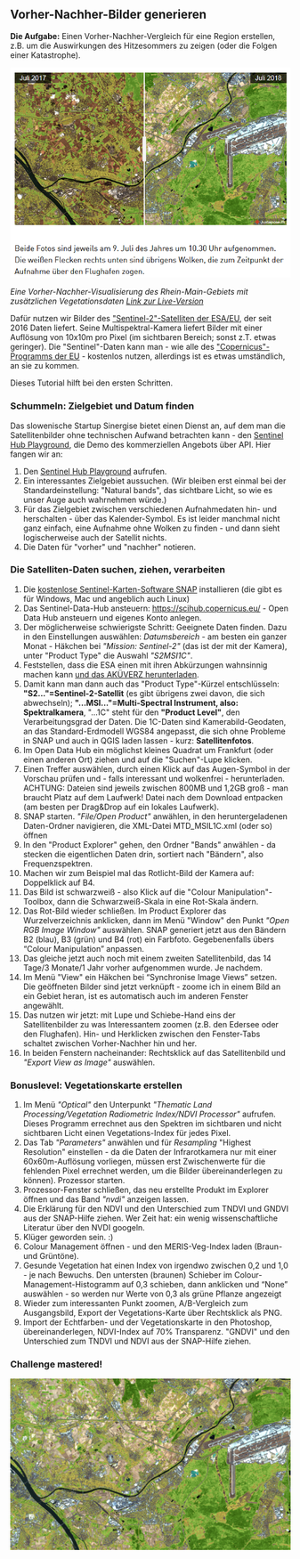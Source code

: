 ## Vorher-Nachher-Bilder generieren

**Die Aufgabe:** Einen Vorher-Nachher-Vergleich für eine Region erstellen, z.B. um die Auswirkungen des Hitzesommers zu zeigen (oder die Folgen einer Katastrophe). 

![Vorher-Nachher Rhein-Main-Region](https://raw.githubusercontent.com/untergeekDE/Copernicus-Satellitendaten-nutzen/master/vorher-nachher-snapshot.PNG "Vorher-Nachher-Vergleich - contains Copernicus data")

*Eine Vorher-Nachher-Visualisierung des Rhein-Main-Gebiets mit zusätzlichen Vegetationsdaten [Link zur Live-Version](https://cdn.knightlab.com/libs/juxtapose/latest/embed/index.html?uid=ea327c8a-ad1c-11e8-9dba-0edaf8f81e27)*

Dafür nutzen wir Bilder des ["Sentinel-2"-Satelliten der ESA/EU](https://de.wikipedia.org/wiki/Sentinel-2), der seit 2016 Daten liefert. Seine Multispektral-Kamera liefert Bilder mit einer Auflösung von 10x10m pro Pixel (im sichtbaren Bereich; sonst z.T. etwas geringer). Die "Sentinel"-Daten kann man - wie alle des ["Copernicus"-Programms der EU](http://copernicus.eu/) - kostenlos nutzen, allerdings ist es etwas umständlich, an sie zu kommen. 

Dieses Tutorial hilft bei den ersten Schritten. 

### Schummeln: Zielgebiet und Datum finden

Das slowenische Startup Sinergise bietet einen Dienst an, auf dem man die Satellitenbilder ohne technischen Aufwand betrachten kann - den [Sentinel Hub Playground](https://apps.sentinel-hub.com/sentinel-playground/), die Demo des kommerziellen Angebots über API. Hier fangen wir an: 

1. Den [Sentinel Hub Playground](https://apps.sentinel-hub.com/sentinel-playground/) aufrufen.
1. Ein interessantes Zielgebiet aussuchen. (Wir bleiben erst einmal bei der Standardeinstellung: "Natural bands", das sichtbare Licht, so wie es unser Auge auch wahrnehmen würde.)
1. Für das Zielgebiet zwischen verschiedenen Aufnahmedaten hin- und herschalten - über das Kalender-Symbol. Es ist leider manchmal nicht ganz einfach, eine Aufnahme ohne Wolken zu finden - und dann sieht logischerweise auch der Satellit nichts. 
1. Die Daten für "vorher" und "nachher" notieren. 

### Die Satelliten-Daten suchen, ziehen, verarbeiten

1. Die [kostenlose Sentinel-Karten-Software SNAP](http://step.esa.int/main/download/) installieren (die gibt es für Windows, Mac und angeblich auch Linux)
1. Das Sentinel-Data-Hub ansteuern: https://scihub.copernicus.eu/ - Open Data Hub ansteuern und eigenes Konto anlegen.
1. Der möglicherweise schwierigste Schritt: Geeignete Daten finden. Dazu in den Einstellungen auswählen:
*Datumsbereich* - am besten ein ganzer Monat - Häkchen bei *"Mission: Sentinel-2"* (das ist der mit der Kamera), 
unter "Product Type" die Auswahl *"S2MSI1C"*. 
1. Feststellen, dass die ESA einen mit ihren Abkürzungen wahnsinnig machen kann [und das AKÜVERZ herunterladen](https://sentinels.copernicus.eu/documents/247904/383991/SUHET+Acronyms).
1. Damit kann man dann auch das "Product Type"-Kürzel entschlüsseln: **"S2..."=Sentinel-2-Satellit** 
(es gibt übrigens zwei davon, die sich abwechseln); **"...MSI..."=Multi-Spectral Instrument, also: Spektralkamera**, 
"...1C" steht für den **"Product Level"**, den Verarbeitungsgrad der Daten. Die 1C-Daten sind Kamerabild-Geodaten, 
an das Standard-Erdmodell WGS84 angepasst, die sich ohne Probleme in SNAP und auch in QGIS laden lassen - kurz: **Satellitenfotos**. 
1. Im Open Data Hub ein möglichst kleines Quadrat um Frankfurt (oder einen anderen Ort) ziehen und auf die "Suchen"-Lupe klicken. 
1. Einen Treffer auswählen, durch einen Klick auf das Augen-Symbol in der Vorschau prüfen und - 
falls interessant und wolkenfrei - herunterladen. ACHTUNG: Dateien sind jeweils zwischen 800MB und 1,2GB groß - 
man braucht Platz auf dem Laufwerk! Datei nach dem Download entpacken (am besten per Drag&Drop auf ein lokales Laufwerk). 
1. SNAP starten. *"File/Open Product"* anwählen, in den heruntergeladenen Daten-Ordner navigieren, die XML-Datei MTD_MSIL1C.xml 
(oder so) öffnen
1. In den "Product Explorer" gehen, den Ordner "Bands" anwählen - da stecken die eigentlichen Daten drin, sortiert nach 
"Bändern", also Frequenzspektren.
1. Machen wir zum Beispiel mal das Rotlicht-Bild der Kamera auf: Doppelklick auf B4.
1. Das Bild ist schwarzweiß - also Klick auf die "Colour Manipulation"-Toolbox, dann die Schwarzweiß-Skala in eine 
Rot-Skala ändern. 
1. Das Rot-Bild wieder schließen. Im Product Explorer das Wurzelverzeichnis anklicken, dann im Menü "Window"
den Punkt *"Open RGB Image Window"* auswählen. SNAP generiert jetzt aus den Bändern B2 (blau), B3 (grün) und B4 (rot) ein Farbfoto. Gegebenenfalls übers “Colour Manipulation” anpassen. 
1. Das gleiche jetzt auch noch mit einem zweiten Satellitenbild, das 14 Tage/3 Monate/1 Jahr vorher aufgenommen wurde. Je nachdem. 
1. Im Menü "View" ein Häkchen bei “Synchronise Image Views” setzen. 
Die geöffneten Bilder sind jetzt verknüpft - zoome ich in einem Bild an ein Gebiet heran, ist es automatisch auch
im anderen Fenster angewählt. 
1. Das nutzen wir jetzt: mit Lupe und Schiebe-Hand eins der Satellitenbilder zu was Interessantem zoomen 
(z.B. den Edersee oder den Flughafen). Hin- und Herklicken zwischen den Fenster-Tabs schaltet zwischen Vorher-Nachher hin und her. 
1. In beiden Fenstern nacheinander: Rechtsklick auf das Satellitenbild und *"Export View as Image"* auswählen.

### Bonuslevel: Vegetationskarte erstellen
1. Im Menü *"Optical"* den Unterpunkt *"Thematic Land Processing/Vegetation Radiometric Index/NDVI Processor"* aufrufen. Dieses Programm errechnet aus den Spektren im sichtbaren und nicht sichtbaren Licht einen Vegetations-Index für jedes Pixel. 
1. Das Tab *"Parameters"* anwählen und für *Resampling* "Highest Resolution" einstellen - da die Daten der Infrarotkamera nur mit einer 60x60m-Auflösung vorliegen, müssen erst Zwischenwerte für die fehlenden Pixel errechnet werden, um die Bilder übereinanderlegen zu können). Prozessor starten.
1. Prozessor-Fenster schließen, das neu erstellte Produkt im Explorer öffnen und das Band *"nvdi"* anzeigen lassen. 
1. Die Erklärung für den NDVI und den Unterschied zum TNDVI und GNDVI aus der SNAP-Hilfe ziehen. Wer Zeit hat: ein wenig wissenschaftliche Literatur über den NVDI googeln. 
1. Klüger geworden sein. :)
1. Colour Management öffnen - und den MERIS-Veg-Index laden (Braun- und Grüntöne).
1. Gesunde Vegetation hat einen Index von irgendwo zwischen 0,2 und 1,0 - je nach Bewuchs. Den untersten (braunen) Schieber im Colour-Management-Histogramm auf 0,3 schieben, dann anklicken und “None” auswählen - so werden nur Werte von 0,3 als grüne Pflanze angezeigt 
1. Wieder zum interessanten Punkt zoomen, A/B-Vergleich zum Ausgangsbild, Export der Vegetations-Karte über Rechtsklick als PNG. 
1. Import der Echtfarben- und der Vegetationskarte in den Photoshop, übereinanderlegen, NDVI-Index auf 70% Transparenz. 
 "GNDVI" und den Unterschied zum TNDVI und NDVI aus der SNAP-Hilfe ziehen. 

### Challenge mastered!
![Satellitenfoto Rhein-Main August 2018 - contains Copernicus data](https://raw.githubusercontent.com/untergeekDE/Copernicus-Satellitendaten-nutzen/master/ffm-2018-composite.png)
